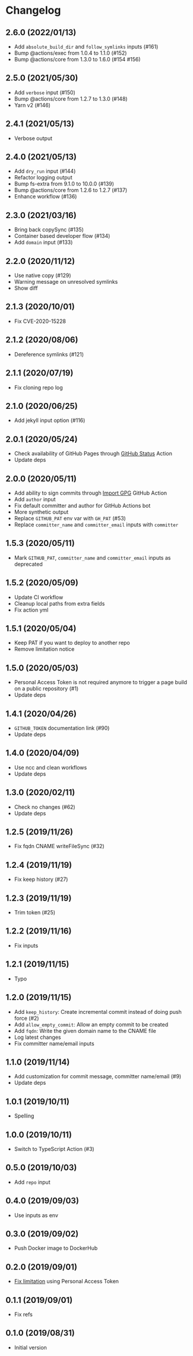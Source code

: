 # Changelog

## 2.6.0 (2022/01/13)

* Add `absolute_build_dir` and `follow_symlinks` inputs (#161)
* Bump @actions/exec from 1.0.4 to 1.1.0 (#152)
* Bump @actions/core from 1.3.0 to 1.6.0 (#154 #156)

## 2.5.0 (2021/05/30)

* Add `verbose` input (#150)
* Bump @actions/core from 1.2.7 to 1.3.0 (#148)
* Yarn v2 (#146)

## 2.4.1 (2021/05/13)

* Verbose output

## 2.4.0 (2021/05/13)

* Add `dry_run` input (#144)
* Refactor logging output
* Bump fs-extra from 9.1.0 to 10.0.0 (#139)
* Bump @actions/core from 1.2.6 to 1.2.7 (#137)
* Enhance workflow (#136)

## 2.3.0 (2021/03/16)

* Bring back copySync (#135)
* Container based developer flow (#134)
* Add `domain` input (#133)

## 2.2.0 (2020/11/12)

* Use native copy (#129)
* Warning message on unresolved symlinks
* Show diff

## 2.1.3 (2020/10/01)

* Fix CVE-2020-15228

## 2.1.2 (2020/08/06)

* Dereference symlinks (#121)

## 2.1.1 (2020/07/19)

* Fix cloning repo log

## 2.1.0 (2020/06/25)

* Add jekyll input option (#116)

## 2.0.1 (2020/05/24)

* Check availability of GitHub Pages through [GitHub Status](https://github.com/crazy-max/ghaction-github-status) Action
* Update deps

## 2.0.0 (2020/05/11)

* Add ability to sign commits through [Import GPG](https://github.com/crazy-max/ghaction-import-gpg) GitHub Action
* Add `author` input
* Fix default committer and author for GitHub Actions bot
* More synthetic output 
* Replace `GITHUB_PAT` env var with `GH_PAT` (#53)
* Replace `committer_name` and `committer_email` inputs with `committer`

## 1.5.3 (2020/05/11)

* Mark `GITHUB_PAT`, `committer_name` and `committer_email` inputs as deprecated

## 1.5.2 (2020/05/09)

* Update CI workflow
* Cleanup local paths from extra fields
* Fix action yml

## 1.5.1 (2020/05/04)

* Keep PAT if you want to deploy to another repo
* Remove limitation notice

## 1.5.0 (2020/05/03)

* Personal Access Token is not required anymore to trigger a page build on a public repository (#1)
* Update deps

## 1.4.1 (2020/04/26)

* `GITHUB_TOKEN` documentation link (#90)
* Update deps

## 1.4.0 (2020/04/09)

* Use ncc and clean workflows
* Update deps

## 1.3.0 (2020/02/11)

* Check no changes (#62)
* Update deps

## 1.2.5 (2019/11/26)

* Fix fqdn CNAME writeFileSync (#32)

## 1.2.4 (2019/11/19)

* Fix keep history (#27)

## 1.2.3 (2019/11/19)

* Trim token (#25)

## 1.2.2 (2019/11/16)

* Fix inputs

## 1.2.1 (2019/11/15)

* Typo

## 1.2.0 (2019/11/15)

* Add `keep_history`: Create incremental commit instead of doing push force (#2)
* Add `allow_empty_commit`: Allow an empty commit to be created
* Add `fqdn`: Write the given domain name to the CNAME file
* Log latest changes
* Fix committer name/email inputs

## 1.1.0 (2019/11/14)

* Add customization for commit message, committer name/email (#9)
* Update deps

## 1.0.1 (2019/10/11)

* Spelling

## 1.0.0 (2019/10/11)

* Switch to TypeScript Action (#3)

## 0.5.0 (2019/10/03)

* Add `repo` input

## 0.4.0 (2019/09/03)

* Use inputs as env

## 0.3.0 (2019/09/02)

* Push Docker image to DockerHub

## 0.2.0 (2019/09/01)

* [Fix limitation](https://github.com/crazy-max/ghaction-github-pages#warning-limitation) using Personal Access Token

## 0.1.1 (2019/09/01)

* Fix refs

## 0.1.0 (2019/08/31)

* Initial version
